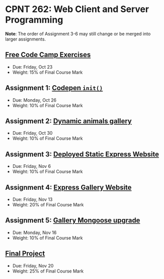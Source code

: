 # CPNT 262: Web Client and Server Programming
**Note**: The order of Assignment 3-6 may still change or be merged into larger assignments.

## [Free Code Camp Exercises](exercises)
- Due: Friday, Oct 23
- Weight: 15% of Final Course Mark

## Assignment 1: [Codepen `init()`](assignment-1)
- Due: Monday, Oct 26
- Weight: 10% of Final Course Mark

## Assignment 2: [Dynamic animals gallery](assignment-2)
- Due: Friday, Oct 30
- Weight: 10% of Final Course Mark

## Assignment 3: [Deployed Static Express Website](assignment-3)
- Due: Friday, Nov 6
- Weight: 10% of Final Course Mark

## Assignment 4: [Express Gallery Website](assignment-4)
- Due: Friday, Nov 13
- Weight: 20% of Final Course Mark

## Assignment 5: [Gallery Mongoose upgrade](assignment-5)
- Due: Monday, Nov 16
- Weight: 10% of Final Course Mark

## [Final Project](final)
- Due: Friday, Nov 20
- Weight: 25% of Final Course Mark